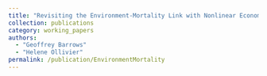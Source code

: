 ```yaml
---
title: "Revisiting the Environment-Mortality Link with Nonlinear Econometric Models"
collection: publications
category: working_papers
authors:
  - "Geoffrey Barrows"
  - "Helene Ollivier"
permalink: /publication/EnvironmentMortality
---
```

